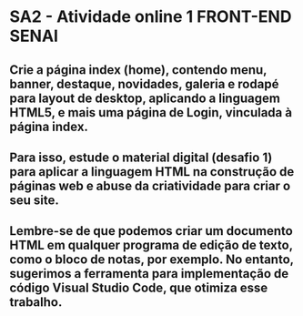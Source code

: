 # SA2 - Atividade online 1 FRONT-END SENAI
## Crie a página index (home), contendo menu, banner, destaque, novidades, galeria e rodapé para layout de desktop, aplicando a linguagem HTML5, e mais uma página de Login, vinculada à página index.
 
## Para isso, estude o material digital (desafio 1) para aplicar a linguagem HTML na construção de páginas web e abuse da criatividade para criar o seu site.
 
## Lembre-se de que podemos criar um documento HTML em qualquer programa de edição de texto, como o bloco de notas, por exemplo. No entanto, sugerimos a ferramenta para implementação de código Visual Studio Code, que otimiza esse trabalho.
 
